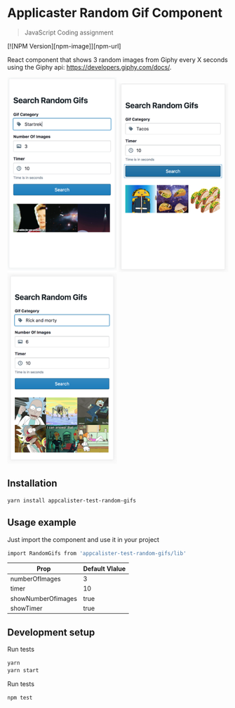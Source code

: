 # Applicaster Random Gif Component
> JavaScript Coding assignment

[![NPM Version][npm-image]][npm-url]

React component that shows 3 random images from Giphy every X seconds using the Giphy api: https://developers.giphy.com/docs/. 

<img src="readme-image-1.png" width="250"/> <img src="readme-image-2.png" width="250"/> <img src="readme-image-3.png" width="250"/> 

## Installation

```sh
yarn install appcalister-test-random-gifs
```

## Usage example

Just import the component and use it in your project

```sh
import RandomGifs from 'appcalister-test-random-gifs/lib'
```

Prop | Default Vlalue
------------ | -------------
numberOfImages | 3
timer | 10
showNumberOfimages | true
showTimer | true

## Development setup

Run tests
```sh
yarn
yarn start
```

Run tests
```sh
npm test
```

